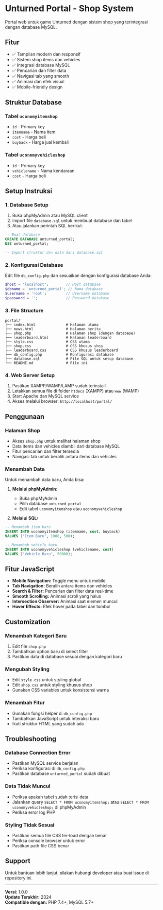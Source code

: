 # Unturned Portal - Shop System

Portal web untuk game Unturned dengan sistem shop yang terintegrasi dengan database MySQL.

## Fitur

- ✅ Tampilan modern dan responsif
- ✅ Sistem shop items dan vehicles
- ✅ Integrasi database MySQL
- ✅ Pencarian dan filter data
- ✅ Navigasi tab yang smooth
- ✅ Animasi dan efek visual
- ✅ Mobile-friendly design

## Struktur Database

### Tabel `uconomyitemshop`
- `id` - Primary key
- `itemname` - Nama item
- `cost` - Harga beli
- `buyback` - Harga jual kembali

### Tabel `uconomyvehicleshop`
- `id` - Primary key
- `vehiclename` - Nama kendaraan
- `cost` - Harga beli

## Setup Instruksi

### 1. Database Setup

1. Buka phpMyAdmin atau MySQL client
2. Import file `database.sql` untuk membuat database dan tabel
3. Atau jalankan perintah SQL berikut:

```sql
-- Buat database
CREATE DATABASE unturned_portal;
USE unturned_portal;

-- Import struktur dan data dari database.sql
```

### 2. Konfigurasi Database

Edit file `db_config.php` dan sesuaikan dengan konfigurasi database Anda:

```php
$host = 'localhost';        // Host database
$dbname = 'unturned_portal'; // Nama database
$username = 'root';         // Username database
$password = '';             // Password database
```

### 3. File Structure

```
portal/
├── index.html              # Halaman utama
├── news.html               # Halaman berita
├── shop.php                # Halaman shop (dengan database)
├── leaderboard.html        # Halaman leaderboard
├── style.css               # CSS utama
├── shop.css                # CSS khusus shop
├── leaderboard.css         # CSS khusus leaderboard
├── db_config.php           # Konfigurasi database
├── database.sql            # File SQL untuk setup database
└── README.md               # File ini
```

### 4. Web Server Setup

1. Pastikan XAMPP/WAMP/LAMP sudah terinstall
2. Letakkan semua file di folder `htdocs` (XAMPP) atau `www` (WAMP)
3. Start Apache dan MySQL service
4. Akses melalui browser: `http://localhost/portal/`

## Penggunaan

### Halaman Shop
- Akses `shop.php` untuk melihat halaman shop
- Data items dan vehicles diambil dari database MySQL
- Fitur pencarian dan filter tersedia
- Navigasi tab untuk beralih antara items dan vehicles

### Menambah Data
Untuk menambah data baru, Anda bisa:

1. **Melalui phpMyAdmin:**
   - Buka phpMyAdmin
   - Pilih database `unturned_portal`
   - Edit tabel `uconomyitemshop` atau `uconomyvehicleshop`

2. **Melalui SQL:**
```sql
-- Menambah item baru
INSERT INTO uconomyitemshop (itemname, cost, buyback) 
VALUES ('Item Baru', 1000, 500);

-- Menambah vehicle baru
INSERT INTO uconomyvehicleshop (vehiclename, cost) 
VALUES ('Vehicle Baru', 50000);
```

## Fitur JavaScript

- **Mobile Navigation:** Toggle menu untuk mobile
- **Tab Navigation:** Beralih antara items dan vehicles
- **Search & Filter:** Pencarian dan filter data real-time
- **Smooth Scrolling:** Animasi scroll yang halus
- **Intersection Observer:** Animasi saat elemen muncul
- **Hover Effects:** Efek hover pada tabel dan tombol

## Customization

### Menambah Kategori Baru
1. Edit file `shop.php`
2. Tambahkan option baru di select filter
3. Pastikan data di database sesuai dengan kategori baru

### Mengubah Styling
- Edit `style.css` untuk styling global
- Edit `shop.css` untuk styling khusus shop
- Gunakan CSS variables untuk konsistensi warna

### Menambah Fitur
- Gunakan fungsi helper di `db_config.php`
- Tambahkan JavaScript untuk interaksi baru
- Ikuti struktur HTML yang sudah ada

## Troubleshooting

### Database Connection Error
- Pastikan MySQL service berjalan
- Periksa konfigurasi di `db_config.php`
- Pastikan database `unturned_portal` sudah dibuat

### Data Tidak Muncul
- Periksa apakah tabel sudah terisi data
- Jalankan query `SELECT * FROM uconomyitemshop;` atau `SELECT * FROM uconomyvehicleshop;` di phpMyAdmin
- Periksa error log PHP

### Styling Tidak Sesuai
- Pastikan semua file CSS ter-load dengan benar
- Periksa console browser untuk error
- Pastikan path file CSS benar

## Support

Untuk bantuan lebih lanjut, silakan hubungi developer atau buat issue di repository ini.

---

**Versi:** 1.0.0  
**Update Terakhir:** 2024  
**Compatible dengan:** PHP 7.4+, MySQL 5.7+
